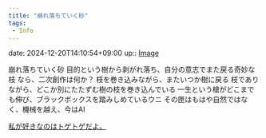 ```yaml
---
title: "崩れ落ちていく砂"
tags:
 - Info
---
```


date: 2024-12-20T14:10:54+09:00
up:: [Image](../Bar/Novel/Topics/Image.md)

崩れ落ちていく砂
目的という樹から剥がれ落ち、自分の意志でまた戻る奇妙な枝
	なら、二次創作は何か？
	枝を巻き込みながら、またいつか樹に戻る
	枝でありながら、どこか別にたたずむ樹の枝を巻き込んでいる
一生という槍がどこまでも伸び、ブラックボックスを踏みしめているウニ
	その匣はもはや自然ではなく、機械を越え、今はAI

[私が好きなのはトゲトゲだよ。](私が好きなのはトゲトゲだよ。.md)